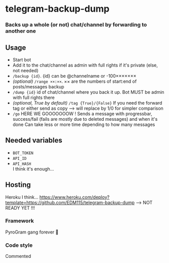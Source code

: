 # telegram-backup-dump
### Backs up a whole (or not) chat/channel by forwarding to another one
  
## Usage
+ Start bot
+ Add it to the chat/channel as admin with full rights if it's private (else, not needed)
+ `/backup {id}`. {id} can be @channelname or -100×××××××
+ *(optional)* `/range ××:××`. ×× are the numbers of start:end of posts/messages backup
+ `/dump {id}` id of chat/channel where you back it up. Bot MUST be admin with full rights there
+ *(optional, True by default)* `/tag {True}/{False}` If you need the forward tag or either send as copy --> will replace by 1/0 for simpler comparison
+ `/go` HERE WE GOOOOOOOW ! Sends a message with progressbar, success/fail (fails are mostly due to deleted messages) and when it's done
  Can take less or more time depending to how many messages  
  
## Needed variables
+ `BOT_TOKEN`
+ `API_ID`
+ `API_HASH`  
I think it's enough…

## Hosting
Heroku I think…
https://www.heroku.com/deploy?template=https://github.com/EDM115/telegram-backup-dump --> NOT READY YET !!!

### Framework
PyroGram gang forever 💪

### Code style
Commented
